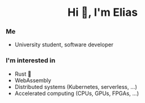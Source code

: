 <h1 align="center">Hi 👋, I'm Elias</h1>

### Me
- University student, software developer

### I'm interested in
- Rust 🦀
- WebAssembly
- Distributed systems (Kubernetes, serverless, ...)
- Accelerated computing (CPUs, GPUs, FPGAs, ...)
